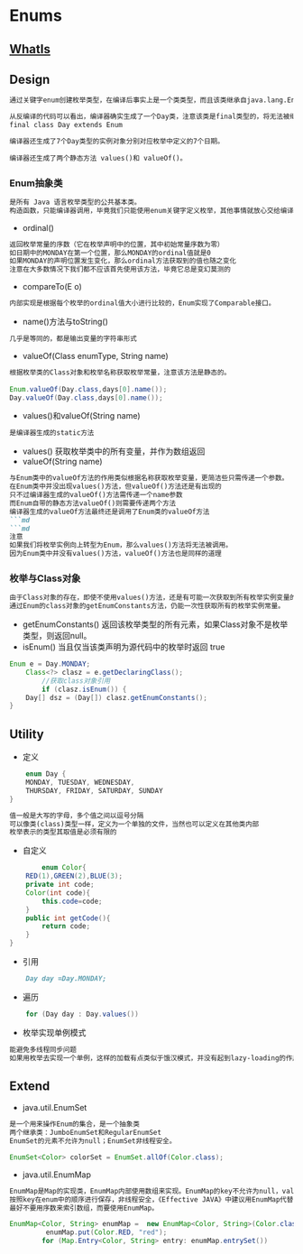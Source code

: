# Enums

## [WhatIs](WhatIs.md)

## Design
```md
通过关键字enum创建枚举类型，在编译后事实上是一个类类型，而且该类继承自java.lang.Enum类。
```
```md
从反编译的代码可以看出，编译器确实生成了一个Day类，注意该类是final类型的，将无法被继承。
final class Day extends Enum

编译器还生成了7个Day类型的实例对象分别对应枚举中定义的7个日期。
	
编译器还生成了两个静态方法 values()和 valueOf()。
```
### Enum抽象类
```md
是所有 Java 语言枚举类型的公共基本类。
构造函数，只能编译器调用，毕竟我们只能使用enum关键字定义枚举，其他事情就放心交给编译器。
```
* ordinal()
```md
返回枚举常量的序数（它在枚举声明中的位置，其中初始常量序数为零）
如日期中的MONDAY在第一个位置，那么MONDAY的ordinal值就是0
如果MONDAY的声明位置发生变化，那么ordinal方法获取到的值也随之变化
注意在大多数情况下我们都不应该首先使用该方法，毕竟它总是变幻莫测的
```	
* compareTo(E o)
```md
内部实现是根据每个枚举的ordinal值大小进行比较的，Enum实现了Comparable接口。
```
* name()方法与toString()
```md
几乎是等同的，都是输出变量的字符串形式
```
* valueOf(Class<T> enumType, String name)
```java
根据枚举类的Class对象和枚举名称获取枚举常量，注意该方法是静态的。
		
Enum.valueOf(Day.class,days[0].name());
Day.valueOf(Day.class,days[0].name());
```
* values()和valueOf(String name)
```md
是编译器生成的static方法
```		
* values() 获取枚举类中的所有变量，并作为数组返回
* valueOf(String name)
```md
与Enum类中的valueOf方法的作用类似根据名称获取枚举变量，更简洁些只需传递一个参数。
在Enum类中并没出现values()方法，但valueOf()方法还是有出现的
只不过编译器生成的valueOf()方法需传递一个name参数
而Enum自带的静态方法valueOf()则需要传递两个方法
编译器生成的valueOf方法最终还是调用了Enum类的valueOf方法
```md
```md
注意
如果我们将枚举实例向上转型为Enum，那么values()方法将无法被调用。
因为Enum类中并没有values()方法，valueOf()方法也是同样的道理
```
### 枚举与Class对象
```md
由于Class对象的存在，即使不使用values()方法，还是有可能一次获取到所有枚举实例变量的。
通过Enum的class对象的getEnumConstants方法，仍能一次性获取所有的枚举实例常量。
```
* getEnumConstants() 返回该枚举类型的所有元素，如果Class对象不是枚举类型，则返回null。
* isEnum() 当且仅当该类声明为源代码中的枚举时返回 true
```java
Enum e = Day.MONDAY;
	Class<?> clasz = e.getDeclaringClass();
		//获取class对象引用
		if (clasz.isEnum()) {
    Day[] dsz = (Day[]) clasz.getEnumConstants();
}
```
## Utility
* 定义
```java
	enum Day {
    MONDAY, TUESDAY, WEDNESDAY,
    THURSDAY, FRIDAY, SATURDAY, SUNDAY
}
```
```md
值一般是大写的字母，多个值之间以逗号分隔
可以像类(class)类型一样，定义为一个单独的文件，当然也可以定义在其他类内部
枚举表示的类型其取值是必须有限的
```
* 自定义
```java
		enum Color{
    RED(1),GREEN(2),BLUE(3);
    private int code;
    Color(int code){
        this.code=code;
    }
    public int getCode(){
        return code;
    }
}
```
* 引用
```md
	Day day =Day.MONDAY;
```
* 遍历
```java
	for (Day day : Day.values())
```

* 枚举实现单例模式
```md
能避免多线程同步问题
如果用枚举去实现一个单例，这样的加载有点类似于饿汉模式，并没有起到lazy-loading的作用
```
## Extend
* java.util.EnumSet
```md
是一个用来操作Enum的集合，是一个抽象类
两个继承类：JumboEnumSet和RegularEnumSet
EnumSet的元素不允许为null；EnumSet非线程安全。
```
```java
EnumSet<Color> colorSet = EnumSet.allOf(Color.class);
```

* java.util.EnumMap
```md	
EnumMap是Map的实现类，EnumMap内部使用数组来实现。EnumMap的key不允许为null，value可以为null。
按照key在enum中的顺序进行保存，非线程安全，《Effective JAVA》中建议用EnumMap代替叙述 索引，
最好不要用序数来索引数组，而要使用EnumMap。
```
```java
EnumMap<Color, String> enumMap =  new EnumMap<Color, String>(Color.class);
		 enumMap.put(Color.RED, "red");
		for (Map.Entry<Color, String> entry: enumMap.entrySet())
```
